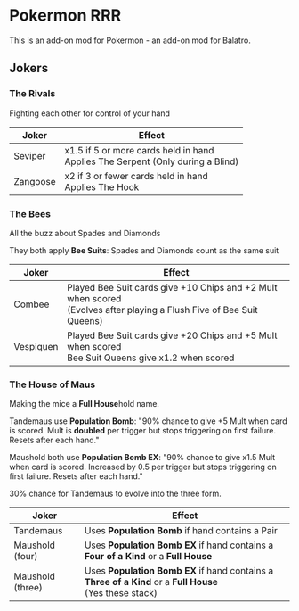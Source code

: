 # Pokermon RRR
This is an add-on mod for Pokermon - an add-on mod for Balatro.

## Jokers

### The Rivals

Fighting each other for control of your hand

| Joker | Effect |
| ------ | ------ |
| Seviper | x1.5 if 5 or more cards held in hand<br/>Applies The Serpent (Only during a Blind) |
| Zangoose | x2 if 3 or fewer cards held in hand<br/>Applies The Hook |

### The Bees

All the buzz about Spades and Diamonds

They both apply
**Bee Suits**: Spades and Diamonds count as the same suit

| Joker | Effect |
| ------ | ------ |
| Combee | Played Bee Suit cards give +10 Chips and +2 Mult when scored<br/>(Evolves after playing a Flush Five of Bee Suit Queens) |
| Vespiquen | Played Bee Suit cards give +20 Chips and +5 Mult when scored<br/>Bee Suit Queens give x1.2 when scored |


### The House of Maus

Making the mice a **Full House**hold name. 

Tandemaus use **Population Bomb**: "90% chance to give +5 Mult when card is scored. Mult is **doubled** per trigger but stops triggering on first failure. Resets after each hand."

Maushold both use **Population Bomb EX**: "90% chance to give x1.5 Mult when card is scored. Increased by 0.5 per trigger but stops triggering on first failure. Resets after each hand."

30% chance for Tandemaus to evolve into the three form.

| Joker | Effect |
| ------ | ------ |
| Tandemaus | Uses **Population Bomb** if hand contains a Pair |
| Maushold (four) | Uses **Population Bomb EX** if hand contains a **Four of a Kind** or a **Full House** |
| Maushold (three) | Uses **Population Bomb EX** if hand contains a **Three of a Kind** or a **Full House** <br/>(Yes these stack) |